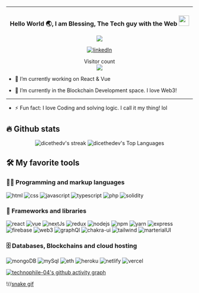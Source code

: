                                                                                                                 
<!--
**dicethedev/dicethedev** is a ✨ _special_ ✨ repository because its `README.md` (this file) appears on your GitHub profile.

Here are some ideas to get you started:

- 🔭 I’m currently working on ...
- 🌱 I’m currently learning ...
- 👯 I’m looking to collaborate on ...
- 🤔 I’m looking for help with ...
- 💬 Ask me about ...
- 📫 How to reach me: ...
- 😄 Pronouns: ...
- ⚡ Fun fact: ...
-->
---
                                                                                                                             
<h3 align="center">
    Hello World 🌏, I am Blessing, The Tech guy with the Web
  <img src="https://media.giphy.com/media/hvRJCLFzcasrR4ia7z/giphy.gif" width="28">
</h3>

<!-- Typing SVG -->
<p align="center">
<img src="https://readme-typing-svg.herokuapp.com?duration=4000&color=4981F4&width=350&lines=Software-Engineer+Frontend;Blockchain+Engineer+!;Always+learning+new+things">
</p>

<!-- Social badges section -->
<p align="center">
  <a href="https://www.linkedin.com/in/blessing-samuel-6a72b1211/">
    <img alt="linkedIn" title="Lets connect on LinkedIn" src="https://img.shields.io/badge/LinkedIn-0077B5?style=for-the-badge&logo=linkedin&logoColor=white"/></a>
 </p>
 
 <p align="center"> 
  Visitor count<br>
  <img src="https://profile-counter.glitch.me/dicethedev/count.svg" />
</p>

    
    
- 🔭 I’m currently working on React & Vue


- 🌱 I’m currently in the Blockchain Development space. I love Web3!

---

- ⚡ Fun fact: I love Coding and solving logic. I call it my thing! lol


                                                                                                                                   
## 🔥 Github stats

<p align="center">
    <p align="center">
    <img title="My streak" alt="dicethedv's streak" src="https://github-readme-streak-stats.herokuapp.com?user=dicethedev&theme=dark&ring=4981F4&currStreakLabel=4981F4&fire=4981F4&border=4981F4"/>
    <img alt="dicethedev's Top Languages" src="https://github-readme-stats.vercel.app/api/top-langs/?username=dicethedev&langs_count=8&layout=compact&theme=react&hide_border=true&bg_color=0D1117&title_color=4981F4&icon_color=F8D866&hide=Jupyter%20Notebook&border_color=4981F4"/>
    </p>
</p>

## 🛠️ My favorite tools

### 👨‍💻 Programming and markup languages

<p>
    <img alt="html" src="https://img.shields.io/badge/HTML5-E34F26?style=for-the-badge&logo=html5&logoColor=white">
    <img alt="css" src="https://img.shields.io/badge/CSS3-1572B6?style=for-the-badge&logo=css3&logoColor=white">
    <img alt="javascript" src="https://img.shields.io/badge/JavaScript-323330?style=for-the-badge&logo=javascript&logoColor=F7DF1E">
    <img alt="typescript" src="https://img.shields.io/badge/TypeScript-007ACC?style=for-the-badge&logo=typescript&logoColor=white">
    <img alt="php" src="https://img.shields.io/badge/PHP-007ACC?style=for-the-badge&logo=php&logoColor=white">
    <img alt="solidity" src="https://img.shields.io/badge/Solidity-e6e6e6?style=for-the-badge&logo=solidity&logoColor=black">
</p>

### 🧰 Frameworks and libraries

<p>
    <img alt="react" src="https://img.shields.io/badge/React-20232A?style=for-the-badge&logo=react&logoColor=61DAFB">
    <img alt="vue" src="https://img.shields.io/badge/vue-20232A?style=for-the-badge&logo=vue&logoColor=61DAFB">
    <img alt="nextJs" src="https://img.shields.io/badge/next.js-000000?style=for-the-badge&logo=nextdotjs&logoColor=white">
    <img alt="redux" src="https://img.shields.io/badge/Redux-593D88?style=for-the-badge&logo=redux&logoColor=white">
    <img alt="nodejs" src="https://img.shields.io/badge/Node.js-339933?style=for-the-badge&logo=nodedotjs&logoColor=white">
    <img alt="npm" src="https://img.shields.io/badge/npm-CB3837?style=for-the-badge&logo=npm&logoColor=white">
    <img alt="yarn" src="https://img.shields.io/badge/Yarn-2C8EBB?style=for-the-badge&logo=yarn&logoColor=white">
    <img alt="express" src="https://img.shields.io/badge/Express.js-000000?style=for-the-badge&logo=express&logoColor=white">
    <img alt="firebase" src="https://img.shields.io/badge/firebase-ffca28?style=for-the-badge&logo=firebase&logoColor=black">
    <img alt="web3" src="https://img.shields.io/badge/web3.js-F16822?style=for-the-badge&logo=web3.js&logoColor=white">
    <img alt="graphQl" src="https://img.shields.io/badge/Apollo%20GraphQL-311C87?&style=for-the-badge&logo=Apollo%20GraphQL&logoColor=white">
    <img alt="chakra-ui" src="https://img.shields.io/badge/Chakra--UI-319795?style=for-the-badge&logo=chakra-ui&logoColor=white">
    <img alt="tailwind" src="https://img.shields.io/badge/Tailwind_CSS-38B2AC?style=for-the-badge&logo=tailwind-css&logoColor=white">
    <img alt="marterialUI" src="https://img.shields.io/badge/Material%20UI-007FFF?style=for-the-badge&logo=mui&logoColor=white">
</p>

### 🗄️ Databases, Blockchains and cloud hosting

<p>

<img alt="mongoDB" src="https://img.shields.io/badge/MongoDB-4EA94B?style=for-the-badge&logo=mongodb&logoColor=white">
<img alt="mySql" src="https://img.shields.io/badge/MySQL-005C84?style=for-the-badge&logo=mysql&logoColor=white">
<img alt="eth" src="https://img.shields.io/badge/Ethereum-3C3C3D?style=for-the-badge&logo=Ethereum&logoColor=white">
<img alt="heroku" src="https://img.shields.io/badge/Heroku-430098?style=for-the-badge&logo=heroku&logoColor=white">
<img alt="netlify" src="https://img.shields.io/badge/Netlify-00C7B7?style=for-the-badge&logo=netlify&logoColor=white">
<img alt="vercel" src="https://img.shields.io/badge/Vercel-000000?style=for-the-badge&logo=vercel&logoColor=white">

</p>


[![technophile-04's github activity graph](https://activity-graph.herokuapp.com/graph?username=dicethedev&bg_color=151515&color=4981f4&line=4981f4&point=ffffff&area=true)](https://activity-graph.herokuapp.com/graph?username=dicethedev)

                                                                       
!//[snake gif](https://github.com/dicethedev/dicethedev/blob/output/github-contribution-grid-snake.gif)

